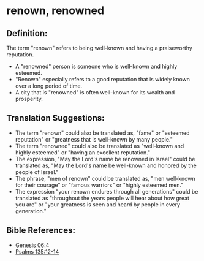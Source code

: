 # renown, renowned #

## Definition: ##

The term "renown" refers to being well-known and having a praiseworthy reputation.

* A "renowned" person is someone who is well-known and highly esteemed.
* "Renown" especially refers to a good reputation that is widely known over a long period of time.
* A city that is "renowned" is often well-known for its wealth and prosperity.

## Translation Suggestions: ##

   * The term "renown" could also be translated as, "fame" or "esteemed reputation" or "greatness that is well-known by many people."
   * The term "renowned" could also be translated as "well-known and highly esteemed" or "having an excellent reputation."
   * The expression, "May the Lord's name be renowned in Israel" could be translated as, "May the Lord's name be well-known and honored by the people of Israel."
   * The phrase, "men of renown" could be translated as, "men well-known for their courage" or "famous warriors" or "highly esteemed men."
   * The expression "your renown endures through all generations" could be translated as "throughout the years people will hear about how great you are" or "your greatness is seen and heard by people in every generation."



## Bible References: ##

* [Genesis 06:4](en/tn/gen/help/06/04)
* [Psalms 135:12-14](en/tn/psa/help/135/12)